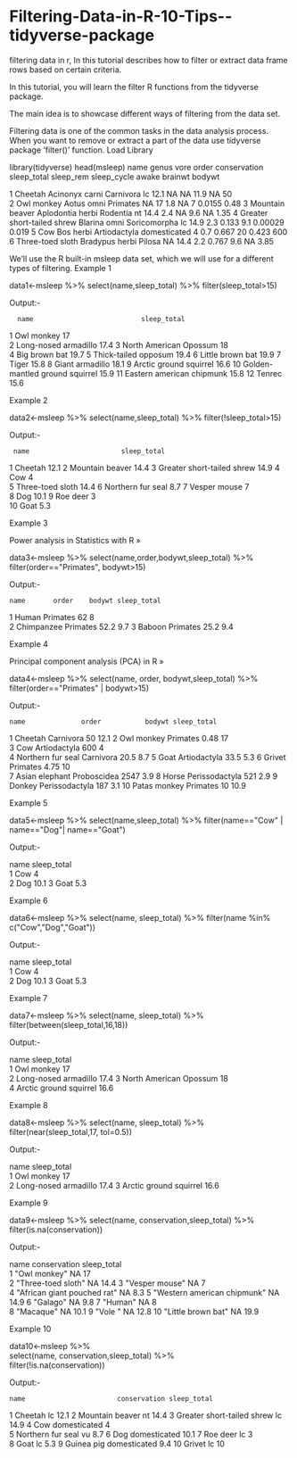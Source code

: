 # Filtering-Data-in-R-10-Tips--tidyverse-package
filtering data in r, In this tutorial describes how to filter or extract data frame rows based on certain criteria.

In this tutorial, you will learn the filter R functions from the tidyverse package.

The main idea is to showcase different ways of filtering from the data set.

Filtering data is one of the common tasks in the data analysis process. When you want to remove or extract a part of the data use tidyverse package ’filter()’ function.
Load Library

library(tidyverse)
head(msleep)
name                       genus      vore  order        conservation sleep_total sleep_rem sleep_cycle awake  brainwt  bodywt
                                                                          
 1 Cheetah                    Acinonyx   carni Carnivora    lc                  12.1      NA        NA      11.9 NA        50    
 2 Owl monkey                 Aotus      omni  Primates     NA                  17         1.8      NA       7    0.0155    0.48 
 3 Mountain beaver            Aplodontia herbi Rodentia     nt                  14.4       2.4      NA       9.6 NA         1.35 
 4 Greater short-tailed shrew Blarina    omni  Soricomorpha lc                  14.9       2.3       0.133   9.1  0.00029   0.019
 5 Cow                        Bos        herbi Artiodactyla domesticated         4         0.7       0.667  20    0.423   600    
 6 Three-toed sloth           Bradypus   herbi Pilosa       NA                  14.4       2.2       0.767   9.6 NA         3.85 

We’ll use the R built-in msleep data set, which we will use for a different types of filtering.
Example 1

data1<-msleep %>%
  select(name,sleep_total) %>%
  filter(sleep_total>15)

Output:-

      name                           sleep_total                                    
  1 Owl monkey                            17  
  2 Long-nosed armadillo                  17.4
  3 North American Opossum                18  
  4 Big brown bat                         19.7
  5 Thick-tailed opposum                  19.4
  6 Little brown bat                      19.9
  7 Tiger                                 15.8
  8 Giant armadillo                       18.1
  9 Arctic ground squirrel                16.6
 10 Golden-mantled ground squirrel        15.9
 11 Eastern american chipmunk             15.8
 12 Tenrec                                15.6

Example 2

data2<-msleep %>%
  select(name,sleep_total) %>%
  filter(!sleep_total>15)

Output:-

     name                       sleep_total                                
  1 Cheetah                           12.1
  2 Mountain beaver                   14.4
  3 Greater short-tailed shrew        14.9
  4 Cow                                4  
  5 Three-toed sloth                  14.4
  6 Northern fur seal                  8.7
  7 Vesper mouse                       7  
  8 Dog                               10.1
  9 Roe deer                           3  
 10 Goat                               5.3

Example 3

Power analysis in Statistics with R »

data3<-msleep %>%
  select(name,order,bodywt,sleep_total) %>%
  filter(order=="Primates", bodywt>15)

Output:-

    name       order    bodywt sleep_total                     
 1 Human      Primates   62           8  
 2 Chimpanzee Primates   52.2         9.7
 3 Baboon     Primates   25.2         9.4

Example 4

Principal component analysis (PCA) in R »

data4<-msleep %>%
select(name, order, bodywt,sleep_total) %>%
  filter(order=="Primates" | bodywt>15)

Output:-

    name              order           bodywt sleep_total                                    
  1 Cheetah           Carnivora        50           12.1
  2 Owl monkey        Primates          0.48        17  
  3 Cow               Artiodactyla    600            4  
  4 Northern fur seal Carnivora        20.5          8.7
  5 Goat              Artiodactyla     33.5          5.3
  6 Grivet            Primates          4.75        10  
  7 Asian elephant    Proboscidea    2547            3.9
  8 Horse             Perissodactyla  521            2.9
  9 Donkey            Perissodactyla  187            3.1
 10 Patas monkey      Primates         10           10.9

Example 5

data5<-msleep %>%
  select(name,sleep_total) %>%
  filter(name=="Cow" |
           name=="Dog"|
           name=="Goat")

Output:-

   name  sleep_total          
 1 Cow           4  
 2 Dog          10.1
 3 Goat          5.3

Example 6

data6<-msleep %>%
  select(name, sleep_total) %>%
  filter(name %in% c("Cow","Dog","Goat"))

Output:-

   name  sleep_total          
 1 Cow           4  
 2 Dog          10.1
 3 Goat          5.3

Example 7

data7<-msleep %>%
  select(name, sleep_total) %>%
  filter(between(sleep_total,16,18))

Output:-

   name                   sleep_total                           
 1 Owl monkey                    17  
 2 Long-nosed armadillo          17.4
 3 North American Opossum        18  
 4 Arctic ground squirrel        16.6

Example 8

data8<-msleep %>%
  select(name, sleep_total) %>%
  filter(near(sleep_total,17, tol=0.5))

Output:-

   name                   sleep_total                           
 1 Owl monkey                    17  
 2 Long-nosed armadillo          17.4
 3 Arctic ground squirrel        16.6

Example 9

data9<-msleep %>%
  select(name, conservation,sleep_total) %>%
  filter(is.na(conservation))

Output:-

   name                        conservation sleep_total                                         
  1 "Owl monkey"                NA                  17  
  2 "Three-toed sloth"          NA                  14.4
  3 "Vesper mouse"              NA                   7  
  4 "African giant pouched rat" NA                   8.3
  5 "Western american chipmunk" NA                  14.9
  6 "Galago"                    NA                   9.8
  7 "Human"                     NA                   8  
  8 "Macaque"                   NA                  10.1
  9 "Vole "                     NA                  12.8
 10 "Little brown bat"          NA                  19.9

Example 10

data10<-msleep %>%   
select(name, conservation,sleep_total) %>%   
filter(!is.na(conservation)) 

Output:-

    name                       conservation sleep_total                                        
  1 Cheetah                    lc                  12.1
  2 Mountain beaver            nt                  14.4
  3 Greater short-tailed shrew lc                  14.9
  4 Cow                        domesticated         4  
  5 Northern fur seal          vu                   8.7
  6 Dog                        domesticated        10.1
  7 Roe deer                   lc                   3  
  8 Goat                       lc                   5.3
  9 Guinea pig                 domesticated         9.4
 10 Grivet                     lc                  10 
